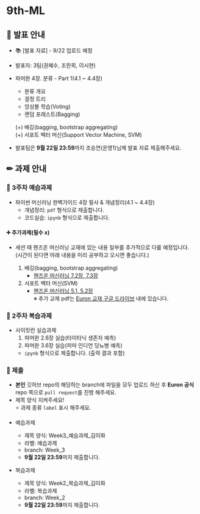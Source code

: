 # 9th-ML
## 📢 발표 안내
- 📚 [발표 자료] - 9/22 업로드 예정
- 발표자: 3팀(권혜수, 조한희, 이시현)
- 파머완 4장. 분류 - Part 1(4.1 ~ 4.4장)
  - 분류 개요
  - 결정 트리
  - 앙상블 학습(Voting)
  - 랜덤 포레스트(Bagging)

  (+) 배깅(bagging, bootstrap aggregating)  
  (+) 서포트 벡터 머신(Support Vector Machine, SVM)  
- 발표팀은 **9월 22일 23:59**까지 조승연(운영1)님께 발표 자료 제출해주세요.

## ✏ 과제 안내
### 📍 3주차 예습과제
- 파이썬 머신러닝 완벽가이드 4장 필사 & 개념정리(4.1 ~ 4.4장)
  - 개념정리: ```pdf``` 형식으로 제출합니다.
  - 코드실습: ```ipynb``` 형식으로 제출합니다.
#### **➕ 추가과제(필수 x)** 
- 세션 때 핸즈온 머신러닝 교재에 있는 내용 일부를 추가적으로 다룰 예정입니다.  
  (시간이 된다면 아래 내용을 미리 공부하고 오시면 좋습니다.)
  
  1. 배깅(bagging, bootstrap aggregating)
     - [핸즈온 머신러닝 7.2장, 7.3장](https://drive.google.com/file/d/12NzsMR9dE9KJyGjsQtglBOZyLSdMshn2/view?usp=drive_link)
  2. 서포트 벡터 머신(SVM)
     - [핸즈온 머신러닝 5.1, 5.2장](https://drive.google.com/file/d/1y_Je872UGCoKWmrdIvGB2ncAiohrGu0b/view?usp=drive_link)  
※ 추가 교재 pdf는 [Euron 교재 구글 드라이브](https://drive.google.com/drive/u/0/folders/1atLeo-3Px89_IEHbdnnni3wtN4rpM4vy) 내에 있습니다. 


### 📍 2주차 복습과제
- 사이킷런 실습과제
  1. 파머완 2.6장 실습(타이타닉 생존자 예측)
  2. 파머완 3.6장 실습(피마 인디언 당뇨병 예측)
  -  ```ipynb``` 형식으로 제출합니다. (출력 결과 포함)
  
### 📍 제출
- **본인** 깃허브 repo의 해당하는 branch에 파일을 모두 업로드 하신 후 **Euron 공식** repo 쪽으로 ```pull request```를 진행 해주세요.
- 제목 양식 지켜주세요!  
⭐ 과제 종류 ```label``` 표시 해주세요.

* 예습과제
  - 제목 양식: Week3_예습과제_김이화
  - 라벨: 예습과제
  - branch: Week_3
  - **9월 22일 23:59**까지 제출합니다.
  
* 복습과제
  - 제목 양식: Week2_복습과제_김이화
  - 라벨: 복습과제
  - branch: Week_2
  - **9월 22일 23:59**까지 제출합니다.
